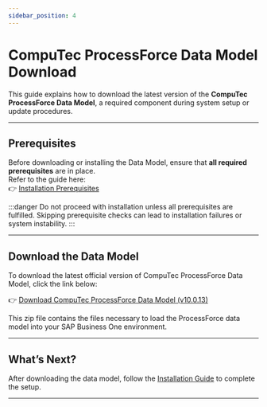 ```yaml
---
sidebar_position: 4
---
```


# CompuTec ProcessForce Data Model Download

This guide explains how to download the latest version of the **CompuTec ProcessForce Data Model**, a required component during system setup or update procedures.

---

## Prerequisites

Before downloading or installing the Data Model, ensure that **all required prerequisites** are in place.  
Refer to the guide here:  
👉 [Installation Prerequisites](./prerequisites-installation.md)

:::danger
Do not proceed with installation unless all prerequisites are fulfilled. Skipping prerequisite checks can lead to installation failures or system instability.
:::

---

## Download the Data Model

To download the latest official version of CompuTec ProcessForce Data Model, click the link below:

👉 [Download CompuTec ProcessForce Data Model (v10.0.13)](https://download.computec.one/software/processforce/model/CompuTec_ProcessForce_Data_Model_10.0.13.zip)

This zip file contains the files necessary to load the ProcessForce data model into your SAP Business One environment.

---

## What’s Next?

After downloading the data model, follow the [Installation Guide](./prerequisites-installation.md) to complete the setup.

---
